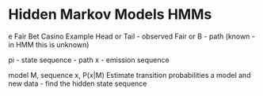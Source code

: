 # Hidden Markov Models HMMs
e
Fair Bet Casino Example 
Head or Tail - observed
Fair or B - path (known - in HMM this is unknown)

pi - state sequence - path 
x - emission sequence

model M, sequence x, P(x|M)
Estimate transition probabilities
a model and new data - find the hidden state sequence
<!--stackedit_data:
eyJoaXN0b3J5IjpbNDYxNDAwNDcyLDk0ODYxMTg3Nyw2MDk0MT
Y5MDYsNzE5NDYxOTYxLDM1MDgzMTYyNCwtMjA4ODc0NjYxMiw3
MzA5OTgxMTZdfQ==
-->